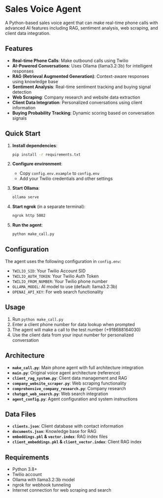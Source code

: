 # Sales Voice Agent

A Python-based sales voice agent that can make real-time phone calls with advanced AI features including RAG, sentiment analysis, web scraping, and client data integration.

## Features

- **Real-time Phone Calls**: Make outbound calls using Twilio
- **AI-Powered Conversations**: Uses Ollama (llama3.2:3b) for intelligent responses
- **RAG (Retrieval Augmented Generation)**: Context-aware responses using knowledge base
- **Sentiment Analysis**: Real-time sentiment tracking and buying signal detection
- **Web Scraping**: Company research and website data extraction
- **Client Data Integration**: Personalized conversations using client information
- **Buying Probability Tracking**: Dynamic scoring based on conversation signals

## Quick Start

1. **Install dependencies**:
   ```bash
   pip install -r requirements.txt
   ```

2. **Configure environment**:
   - Copy `config.env.example` to `config.env`
   - Add your Twilio credentials and other settings

3. **Start Ollama**:
   ```bash
   ollama serve
   ```

4. **Start ngrok** (in a separate terminal):
   ```bash
   ngrok http 5002
   ```

5. **Run the agent**:
   ```bash
   python make_call.py
   ```

## Configuration

The agent uses the following configuration in `config.env`:

- `TWILIO_SID`: Your Twilio Account SID
- `TWILIO_AUTH_TOKEN`: Your Twilio Auth Token
- `TWILIO_FROM_NUMBER`: Your Twilio phone number
- `OLLAMA_MODEL`: AI model to use (default: llama3.2:3b)
- `OPENAI_API_KEY`: For web search functionality

## Usage

1. Run `python make_call.py`
2. Enter a client phone number for data lookup when prompted
3. The agent will make a call to the test number (+918688164030)
4. Use the client data from your input number for personalized conversation

## Architecture

- **`make_call.py`**: Main phone agent with full architecture integration
- **`main.py`**: Original voice agent architecture (reference)
- **`client_rag_system.py`**: Client data management and RAG
- **`company_website_scraper.py`**: Web scraping functionality
- **`comprehensive_company_research.py`**: Company research
- **`chatgpt_web_search.py`**: Web search integration
- **`agent_config.py`**: Agent configuration and system instructions

## Data Files

- **`clients.json`**: Client database with contact information
- **`documents.json`**: Knowledge base for RAG
- **`embeddings.pkl` & `vector.index`**: RAG index files
- **`client_embeddings.pkl` & `client_vector.index`**: Client RAG index

## Requirements

- Python 3.8+
- Twilio account
- Ollama with llama3.2:3b model
- ngrok for webhook tunneling
- Internet connection for web scraping and search 